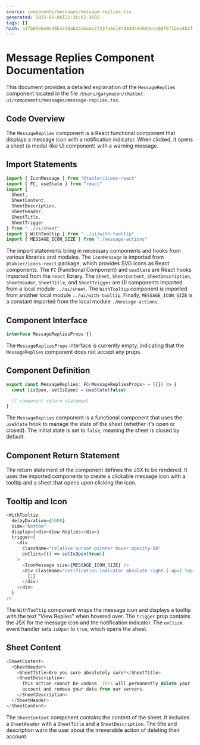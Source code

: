 ```yaml
---
source: components/messages/message-replies.tsx
generated: 2025-06-08T21:36:02.360Z
tags: []
hash: a3fb09e6e0e46b4748abd3a5eac2733fe5e187d44d44e9d3ecc08f6f1bea4b2f
---
```


# Message Replies Component Documentation

This document provides a detailed explanation of the `MessageReplies` component located in the file `/Users/garymason/chatbot-ui/components/messages/message-replies.tsx`.

## Code Overview

The `MessageReplies` component is a React functional component that displays a message icon with a notification indicator. When clicked, it opens a sheet (a modal-like UI component) with a warning message.

## Import Statements

```ts
import { IconMessage } from "@tabler/icons-react"
import { FC, useState } from "react"
import {
  Sheet,
  SheetContent,
  SheetDescription,
  SheetHeader,
  SheetTitle,
  SheetTrigger
} from "../ui/sheet"
import { WithTooltip } from "../ui/with-tooltip"
import { MESSAGE_ICON_SIZE } from "./message-actions"
```

The import statements bring in necessary components and hooks from various libraries and modules. The `IconMessage` is imported from `@tabler/icons-react` package, which provides SVG icons as React components. The `FC` (Functional Component) and `useState` are React hooks imported from the `react` library. The `Sheet`, `SheetContent`, `SheetDescription`, `SheetHeader`, `SheetTitle`, and `SheetTrigger` are UI components imported from a local module `../ui/sheet`. The `WithTooltip` component is imported from another local module `../ui/with-tooltip`. Finally, `MESSAGE_ICON_SIZE` is a constant imported from the local module `./message-actions`.

## Component Interface

```ts
interface MessageRepliesProps {}
```

The `MessageRepliesProps` interface is currently empty, indicating that the `MessageReplies` component does not accept any props.

## Component Definition

```ts
export const MessageReplies: FC<MessageRepliesProps> = ({}) => {
  const [isOpen, setIsOpen] = useState(false)

  // component return statement
}
```

The `MessageReplies` component is a functional component that uses the `useState` hook to manage the state of the sheet (whether it's open or closed). The initial state is set to `false`, meaning the sheet is closed by default.

## Component Return Statement

The return statement of the component defines the JSX to be rendered. It uses the imported components to create a clickable message icon with a tooltip and a sheet that opens upon clicking the icon.

## Tooltip and Icon

```ts
<WithTooltip
  delayDuration={1000}
  side="bottom"
  display={<div>View Replies</div>}
  trigger={
    <div
      className="relative cursor-pointer hover:opacity-50"
      onClick={() => setIsOpen(true)}
    >
      <IconMessage size={MESSAGE_ICON_SIZE} />
      <div className="notification-indicator absolute right-[-4px] top-[-4px] flex size-3 items-center justify-center rounded-full bg-red-600 text-[8px] text-white">
        {1}
      </div>
    </div>
  }
/>
```

The `WithTooltip` component wraps the message icon and displays a tooltip with the text "View Replies" when hovered over. The `trigger` prop contains the JSX for the message icon and the notification indicator. The `onClick` event handler sets `isOpen` to `true`, which opens the sheet.

## Sheet Content

```ts
<SheetContent>
  <SheetHeader>
    <SheetTitle>Are you sure absolutely sure?</SheetTitle>
    <SheetDescription>
      This action cannot be undone. This will permanently delete your
      account and remove your data from our servers.
    </SheetDescription>
  </SheetHeader>
</SheetContent>
```

The `SheetContent` component contains the content of the sheet. It includes a `SheetHeader` with a `SheetTitle` and a `SheetDescription`. The title and description warn the user about the irreversible action of deleting their account.